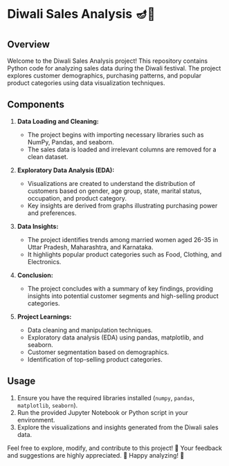 # Diwali Sales Analysis 🪔💸

## Overview

Welcome to the Diwali Sales Analysis project! This repository contains Python code for analyzing sales data during the Diwali festival. The project explores customer demographics, purchasing patterns, and popular product categories using data visualization techniques.

## Components

1. **Data Loading and Cleaning:**
   - The project begins with importing necessary libraries such as NumPy, Pandas, and seaborn.
   - The sales data is loaded and irrelevant columns are removed for a clean dataset.

2. **Exploratory Data Analysis (EDA):**
   - Visualizations are created to understand the distribution of customers based on gender, age group, state, marital status, occupation, and product category.
   - Key insights are derived from graphs illustrating purchasing power and preferences.

3. **Data Insights:**
   - The project identifies trends among married women aged 26-35 in Uttar Pradesh, Maharashtra, and Karnataka.
   - It highlights popular product categories such as Food, Clothing, and Electronics.

4. **Conclusion:**
   - The project concludes with a summary of key findings, providing insights into potential customer segments and high-selling product categories.

5. **Project Learnings:**
   - Data cleaning and manipulation techniques.
   - Exploratory data analysis (EDA) using pandas, matplotlib, and seaborn.
   - Customer segmentation based on demographics.
   - Identification of top-selling product categories.

## Usage

1. Ensure you have the required libraries installed (`numpy`, `pandas`, `matplotlib`, `seaborn`).
2. Run the provided Jupyter Notebook or Python script in your environment.
3. Explore the visualizations and insights generated from the Diwali sales data.

Feel free to explore, modify, and contribute to this project! 🎉
Your feedback and suggestions are highly appreciated. 🙏
Happy analyzing! 🚀
